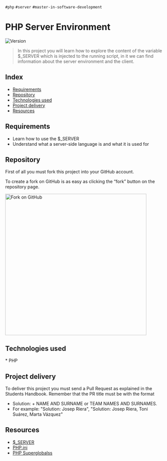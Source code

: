 `#php` `#server` `#master-in-software-development`

# PHP Server Environment <!-- omit in toc -->

<p>
  <img alt="Version" src="https://img.shields.io/badge/version-1.0-blue.svg?cacheSeconds=2592000" />
</p>

> In this project you will learn how to explore the content of the variable $_SERVER which is injected to the running script, in it we can find information about the server environment and the client.

## Index <!-- omit in toc -->

- [Requirements](#requirements)
- [Repository](#repository)
- [Technologies used](#technologies-used)
- [Project delivery](#project-delivery)
- [Resources](#resources)

## Requirements

- Learn how to use the $_SERVER
- Understand what a server-side language is and what it is used for

## Repository

First of all you must fork this project into your GitHub account.

To create a fork on GitHub is as easy as clicking the “fork” button on the repository page.

<img src="https://docs.github.com/assets/cb-23088/images/help/repository/fork_button.png" alt="Fork on GitHub" width='450'>

## Technologies used

\* PHP

## Project delivery

To deliver this project you must send a Pull Request as explained in the Students Handbook. Remember that the PR title must be with the format 
- Solution: + NAME AND SURNAME or TEAM NAMES AND SURNAMES.
- For example: "Solution: Josep Riera", "Solution: Josep Riera, Toni Suárez, Marta Vázquez"

## Resources

- [$_SERVER](https://www.php.net/manual/en/reserved.variables.server.php)
- [PHP.ini](https://www.php.net/manual/es/configuration.file.php)
- [PHP Superglobalss](https://code.tutsplus.com/es/tutorials/php-superglobals-explained-with-cheatsheet--cms-36598)
